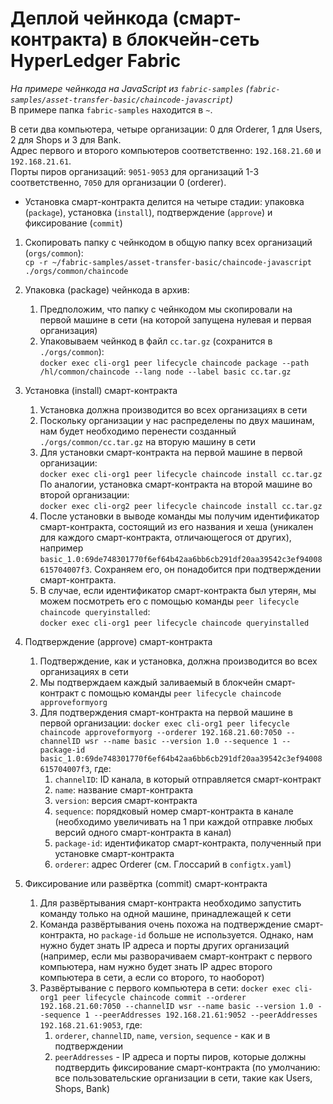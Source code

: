 # Деплой чейнкода (смарт-контракта) в блокчейн-сеть HyperLedger Fabric

*На примере чейнкода на JavaScript из `fabric-samples` (`fabric-samples/asset-transfer-basic/chaincode-javascript`)*  
В примере папка `fabric-samples` находится в `~`.  

В сети два компьютера, четыре организации: 0 для Orderer, 1
для Users, 2 для Shops и 3 для Bank.  
Адрес первого и второго компьютеров соответственно: `192.168.21.60` и `192.168.21.61`.  
Порты пиров организаций: `9051-9053` для организаций 1-3 соответственно, `7050` для организации 0 (orderer).

* Установка смарт-контракта делится на четыре стадии: упаковка (`package`), установка (`install`), подтверждение (`approve`) и фиксирование (`commit`)

1. Скопировать папку с чейнкодом в общую папку всех организаций (`orgs/common`):  
   `cp -r ~/fabric-samples/asset-transfer-basic/chaincode-javascript ./orgs/common/chaincode`

2. Упаковка (package) чейнкода в архив:
   1. Предположим, что папку с чейнкодом мы скопировали на первой машине в сети (на которой запущена нулевая и первая организация)
   2. Упаковываем чейнкод в файл `cc.tar.gz` (сохранится в `./orgs/common`):  
   `docker exec cli-org1 peer lifecycle chaincode package --path /hl/common/chaincode --lang node --label basic cc.tar.gz`

3. Установка (install) смарт-контракта
   1. Установка должна производится во всех организациях в сети
   2. Поскольку организации у нас распределены по двух машинам, нам будет необходимо перенести созданный `./orgs/common/cc.tar.gz` на вторую машину в сети
   3. Для установки смарт-контракта на первой машине в первой организации:  
   `docker exec cli-org1 peer lifecycle chaincode install cc.tar.gz`  
   По аналогии, установка смарт-контракта на второй машине во второй организации:  
   `docker exec cli-org2 peer lifecycle chaincode install cc.tar.gz`
   4. После установки в выводе команды мы получим идентификатор смарт-контракта, состоящий из его названия и хеша (уникален для каждого смарт-контракта, отличающегося от других), например `basic_1.0:69de748301770f6ef64b42aa6bb6cb291df20aa39542c3ef94008615704007f3`. Сохраняем его, он понадобится при подтверждении смарт-контракта.
   5. В случае, если идентификатор смарт-контракта был утерян, мы можем посмотреть его с помощью команды `peer lifecycle chaincode queryinstalled`:  
   `docker exec cli-org1 peer lifecycle chaincode queryinstalled`

4. Подтверждение (approve) смарт-контракта
   1. Подтверждение, как и установка, должна производится во всех организациях в сети
   2. Мы подтверждаем каждый заливаемый в блокчейн смарт-контракт с помощью команды `peer lifecycle chaincode approveformyorg`
   3. Для подтверждения смарт-контракта на первой машине в первой организации:
   `docker exec cli-org1 peer lifecycle chaincode approveformyorg --orderer 192.168.21.60:7050 --channelID wsr --name basic --version 1.0 --sequence 1 --package-id basic_1.0:69de748301770f6ef64b42aa6bb6cb291df20aa39542c3ef94008615704007f3`, где:
      1. `channelID`: ID канала, в который отправляется смарт-контракт
      2. `name`: название смарт-контракта
      3. `version`: версия смарт-контракта
      4. `sequence`: порядковый номер смарт-контракта в канале (необходимо увеличивать на 1 при каждой отправке любых версий одного смарт-контракта в канал)
      5. `package-id`: идентификатор смарт-контракта, полученный при установке смарт-контракта
      6. `orderer`: адрес Orderer (см. Глоссарий в `configtx.yaml`)

5. Фиксирование или развёртка (commit) смарт-контракта
   1. Для развёртывания смарт-контракта необходимо запустить команду только на одной машине, принадлежащей к сети
   2. Команда развёртывания очень похожа на подтверждение смарт-контракта, но `package-id` больше не используется. Однако, нам нужно будет знать IP адреса и порты других организаций (например, если мы разворачиваем смарт-контракт с первого компьютера, нам нужно будет знать IP адрес второго компьютера в сети, а если со второго, то наоборот)
   3. Развёртывание с первого компьютера в сети:
   `docker exec cli-org1 peer lifecycle chaincode commit --orderer 192.168.21.60:7050 --channelID wsr --name basic --version 1.0 --sequence 1 --peerAddresses 192.168.21.61:9052 --peerAddresses 192.168.21.61:9053`, где:
      1. `orderer`, `channelID`, `name`, `version`, `sequence` - как и в подтверждении
      2. `peerAddresses` - IP адреса и порты пиров, которые должны подтвердить фиксирование смарт-контракта (по умолчанию: все пользовательские организации в сети, такие как Users, Shops, Bank)
